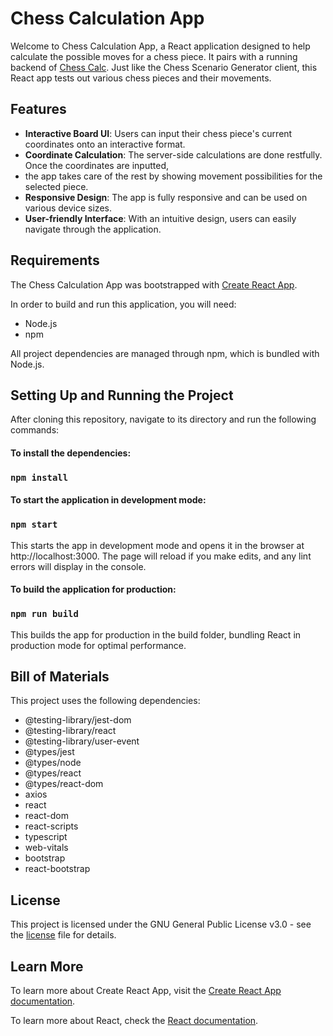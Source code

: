 # Chess Calculation App

Welcome to Chess Calculation App, a React application designed to help calculate the possible moves for a chess piece.
It pairs with a running backend of [Chess Calc](https://github.com/Terraris/chess-calc). Just like the Chess Scenario
Generator client, this React app tests out various chess pieces and their movements.

## Features

- **Interactive Board UI**: Users can input their chess piece's current coordinates onto an interactive format.
- **Coordinate Calculation**: The server-side calculations are done restfully. Once the coordinates are inputted,
- the app takes care of the rest by showing movement possibilities for the selected piece.
- **Responsive Design**: The app is fully responsive and can be used on various device sizes.
- **User-friendly Interface**: With an intuitive design, users can easily navigate through the application.

## Requirements

The Chess Calculation App was bootstrapped with [Create React App](https://github.com/facebook/create-react-app).

In order to build and run this application, you will need:

- Node.js
- npm

All project dependencies are managed through npm, which is bundled with Node.js.

## Setting Up and Running the Project

After cloning this repository, navigate to its directory and run the following commands:

#### To install the dependencies:

### `npm install`

#### To start the application in development mode:

### `npm start`

This starts the app in development mode and opens it in the browser at http://localhost:3000. The page will reload if
you make edits, and any lint errors will display in the console.

#### To build the application for production:

### `npm run build`

This builds the app for production in the build folder, bundling React in production mode for optimal performance.

## Bill of Materials

This project uses the following dependencies:

- @testing-library/jest-dom
- @testing-library/react
- @testing-library/user-event
- @types/jest
- @types/node
- @types/react
- @types/react-dom
- axios
- react
- react-dom
- react-scripts
- typescript
- web-vitals
- bootstrap
- react-bootstrap

## License

This project is licensed under the GNU General Public License v3.0 - see
the [license](https://www.gnu.org/licenses/gpl-3.0.en.html) file for details.

## Learn More

To learn more about Create React App, visit
the [Create React App documentation](https://facebook.github.io/create-react-app/docs/getting-started).

To learn more about React, check the [React documentation](https://reactjs.org/).